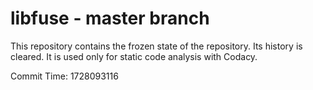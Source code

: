 # libfuse - master branch

This repository contains the frozen state of the repository.
Its history is cleared. It is used only for static code
analysis with Codacy.

Commit Time: 1728093116